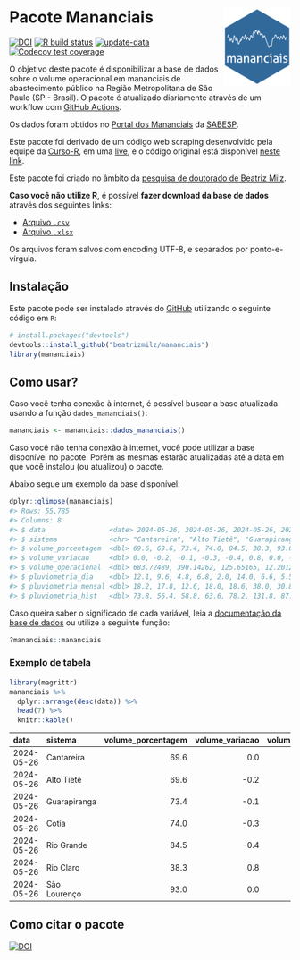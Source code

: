 
<!-- README.md is generated from README.Rmd. Please edit that file -->

# Pacote Mananciais <img src="man/figures/hexlogo.png" align="right" width = "120px"/>

<!-- badges: start -->

[![DOI](https://zenodo.org/badge/DOI/10.5281/zenodo.4733056.svg)](https://doi.org/10.5281/zenodo.4733056)
[![R build
status](https://github.com/beatrizmilz/mananciais/workflows/R-CMD-check/badge.svg)](https://github.com/beatrizmilz/mananciais/actions)
[![update-data](https://github.com/beatrizmilz/mananciais/actions/workflows/2-update_data.yaml/badge.svg)](https://github.com/beatrizmilz/mananciais/actions/workflows/2-update_data.yaml)
[![Codecov test
coverage](https://codecov.io/gh/beatrizmilz/mananciais/branch/master/graph/badge.svg)](https://codecov.io/gh/beatrizmilz/mananciais?branch=master)
<!-- badges: end -->

O objetivo deste pacote é disponibilizar a base de dados sobre o volume
operacional em mananciais de abastecimento público na Região
Metropolitana de São Paulo (SP - Brasil). O pacote é atualizado
diariamente através de um workflow com [GitHub
Actions](https://github.com/beatrizmilz/mananciais/actions).

Os dados foram obtidos no [Portal dos
Mananciais](http://mananciais.sabesp.com.br/Situacao) da
[SABESP](http://site.sabesp.com.br/site/Default.aspx).

Este pacote foi derivado de um código web scraping desenvolvido pela
equipe da [Curso-R](https://www.curso-r.com/), em uma
[live](https://youtu.be/jvZIxrMmOcQ), e o código original está
disponível [neste
link](https://github.com/curso-r/lives/blob/master/drafts/20200730_scraper_sabesp.R).

Este pacote foi criado no âmbito da [pesquisa de doutorado de Beatriz
Milz](https://beatrizmilz.github.io/tese/).

**Caso você não utilize R**, é possível **fazer download da base de
dados** através dos seguintes links:

- [Arquivo
  `.csv`](https://github.com/beatrizmilz/mananciais/raw/master/inst/extdata/mananciais.csv)
- [Arquivo
  `.xlsx`](https://github.com/beatrizmilz/mananciais/blob/master/inst/extdata/mananciais.xlsx?raw=true)

Os arquivos foram salvos com encoding UTF-8, e separados por
ponto-e-vírgula.

## Instalação

Este pacote pode ser instalado através do [GitHub](https://github.com/)
utilizando o seguinte código em `R`:

``` r
# install.packages("devtools")
devtools::install_github("beatrizmilz/mananciais")
library(mananciais)
```

## Como usar?

Caso você tenha conexão à internet, é possível buscar a base atualizada
usando a função `dados_mananciais()`:

``` r
mananciais <- mananciais::dados_mananciais() 
```

Caso você não tenha conexão à internet, você pode utilizar a base
disponível no pacote. Porém as mesmas estarão atualizadas até a data em
que você instalou (ou atualizou) o pacote.

Abaixo segue um exemplo da base disponível:

``` r
dplyr::glimpse(mananciais)
#> Rows: 55,785
#> Columns: 8
#> $ data                <date> 2024-05-26, 2024-05-26, 2024-05-26, 2024-05-26, 2…
#> $ sistema             <chr> "Cantareira", "Alto Tietê", "Guarapiranga", "Cotia…
#> $ volume_porcentagem  <dbl> 69.6, 69.6, 73.4, 74.0, 84.5, 38.3, 93.0, 69.6, 69…
#> $ volume_variacao     <dbl> 0.0, -0.2, -0.1, -0.3, -0.4, 0.8, 0.0, -0.2, -0.1,…
#> $ volume_operacional  <dbl> 683.72489, 390.14262, 125.65165, 12.20127, 94.7994…
#> $ pluviometria_dia    <dbl> 12.1, 9.6, 4.8, 6.8, 2.0, 14.0, 6.6, 5.5, 3.9, 4.8…
#> $ pluviometria_mensal <dbl> 18.2, 17.8, 12.6, 18.0, 18.6, 38.0, 30.8, 6.1, 8.2…
#> $ pluviometria_hist   <dbl> 73.8, 56.4, 58.8, 63.6, 78.2, 131.8, 87.6, 73.8, 5…
```

Caso queira saber o significado de cada variável, leia a [documentação
da base de
dados](https://beatrizmilz.github.io/mananciais/reference/mananciais.html)
ou utilize a seguinte função:

``` r
?mananciais::mananciais
```

### Exemplo de tabela

``` r
library(magrittr)
mananciais %>% 
  dplyr::arrange(desc(data)) %>% 
  head(7) %>%
  knitr::kable()
```

| data       | sistema      | volume_porcentagem | volume_variacao | volume_operacional | pluviometria_dia | pluviometria_mensal | pluviometria_hist |
|:-----------|:-------------|-------------------:|----------------:|-------------------:|-----------------:|--------------------:|------------------:|
| 2024-05-26 | Cantareira   |               69.6 |             0.0 |          683.72489 |             12.1 |                18.2 |              73.8 |
| 2024-05-26 | Alto Tietê   |               69.6 |            -0.2 |          390.14262 |              9.6 |                17.8 |              56.4 |
| 2024-05-26 | Guarapiranga |               73.4 |            -0.1 |          125.65165 |              4.8 |                12.6 |              58.8 |
| 2024-05-26 | Cotia        |               74.0 |            -0.3 |           12.20127 |              6.8 |                18.0 |              63.6 |
| 2024-05-26 | Rio Grande   |               84.5 |            -0.4 |           94.79948 |              2.0 |                18.6 |              78.2 |
| 2024-05-26 | Rio Claro    |               38.3 |             0.8 |            5.23769 |             14.0 |                38.0 |             131.8 |
| 2024-05-26 | São Lourenço |               93.0 |             0.0 |           82.58467 |              6.6 |                30.8 |              87.6 |

## Como citar o pacote

[![DOI](https://zenodo.org/badge/DOI/10.5281/zenodo.4733056.svg)](https://doi.org/10.5281/zenodo.4733056)
